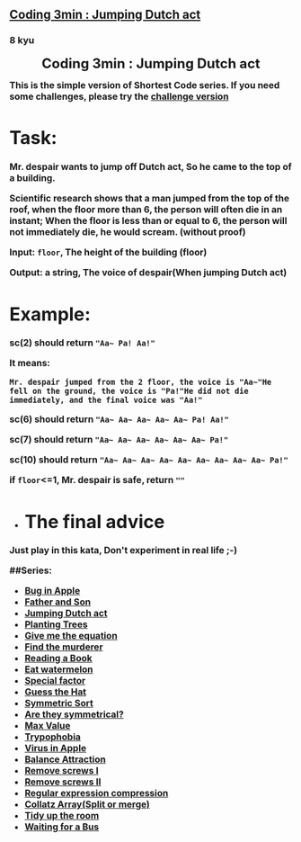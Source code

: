 <h2><a href=https://www.codewars.com/kata/570bcd9715944a2c8e000009/train/javascript target="_blank">Coding 3min : Jumping Dutch act</a></h2><h3>8 kyu</h3><p align="center"><font size="5"><b>Coding 3min : Jumping Dutch act<br><font size="3"></font></b></font></p><p><font size="5"><b><font size="3">This is the simple version of Shortest Code series. If you need some challenges, please try the <a href="http://www.codewars.com/kata/570bbf7b6731d44b36001fde" data-turbolinks="false" target="_blank">challenge version</a></font></b></font></p><font size="5"><b><font size="3"><h1 id="task">Task:</h1><p>Mr. despair wants to jump off Dutch act, So he came to the top of a building.</p><p>Scientific research shows that a man jumped from the top of the roof, when the floor more than 6, the person will often die in an instant; When the floor is less than or equal to 6, the person will not immediately die, he would scream. (without proof)</p><p>Input: <code>floor</code>, The height of the building (floor)</p><p>Output: a string, The voice of despair(When jumping Dutch act)</p><h1 id="example">Example:</h1><p>sc(2)  should return <code>"Aa~ Pa! Aa!"</code></p><p>It means: </p><pre><code>Mr. despair jumped from the 2 floor, the voice is "Aa~"He fell on the ground, the voice is "Pa!"He did not die immediately, and the final voice was "Aa!"</code></pre><p>sc(6)  should return <code>"Aa~ Aa~ Aa~ Aa~ Aa~ Pa! Aa!"</code></p><p>sc(7)  should return <code>"Aa~ Aa~ Aa~ Aa~ Aa~ Aa~ Pa!"</code></p><p>sc(10)  should return <code>"Aa~ Aa~ Aa~ Aa~ Aa~ Aa~ Aa~ Aa~ Aa~ Pa!"</code></p><p>if <code>floor</code>&lt;=1, Mr. despair is safe, return <code>""</code></p><ul><li><h1 id="the-final-advice">The final advice</h1></li></ul><p>Just play in this kata, Don't experiment in real life ;-)</p><p>##Series:</p><ul><li><a href="http://www.codewars.com/kata/56fe97b3cc08ca00e4000dc9" data-turbolinks="false" target="_blank">Bug in Apple</a></li><li><a href="http://www.codewars.com/kata/56fe9a0c11086cd842000008" data-turbolinks="false" target="_blank">Father and Son</a></li><li><a href="http://www.codewars.com/kata/570bcd9715944a2c8e000009" data-turbolinks="false" target="_blank">Jumping Dutch act</a></li><li><a href="http://www.codewars.com/kata/5710443187a36a9cee0005a1" data-turbolinks="false" target="_blank">Planting Trees</a></li><li><a href="http://www.codewars.com/kata/56fe9b65cc08cafbc5000de3" data-turbolinks="false" target="_blank">Give me the equation</a></li><li><a href="http://www.codewars.com/kata/570f3fc5b29c702c5500043e" data-turbolinks="false" target="_blank">Find the murderer</a></li><li><a href="http://www.codewars.com/kata/570ca6a520c69f39dd0016d4" data-turbolinks="false" target="_blank">Reading a Book</a></li><li><a href="http://www.codewars.com/kata/570df12ce6e9282a7d000947" data-turbolinks="false" target="_blank">Eat watermelon</a></li><li><a href="http://www.codewars.com/kata/570e5d0b93214b1a950015b1" data-turbolinks="false" target="_blank">Special factor</a></li><li><a href="http://www.codewars.com/kata/570ef7a834e61306da00035b" data-turbolinks="false" target="_blank">Guess the Hat</a></li><li><a href="http://www.codewars.com/kata/5705aeb041e5befba20010ba" data-turbolinks="false" target="_blank">Symmetric Sort</a></li><li><a href="http://www.codewars.com/kata/5705cc3161944b10fd0004ba" data-turbolinks="false" target="_blank">Are they symmetrical?</a></li><li><a href="http://www.codewars.com/kata/570771871df89cf59b000742" data-turbolinks="false" target="_blank">Max Value</a></li><li><a href="http://www.codewars.com/kata/56fe9ffbc25bf33fff000f7c" data-turbolinks="false" target="_blank">Trypophobia</a></li><li><a href="http://www.codewars.com/kata/5700af83d1acef83fd000048" data-turbolinks="false" target="_blank">Virus in Apple</a></li><li><a href="http://www.codewars.com/kata/57033601e55d30d3e0000633" data-turbolinks="false" target="_blank">Balance Attraction</a></li><li><a href="http://www.codewars.com/kata/5710a50d336aed828100055a" data-turbolinks="false" target="_blank">Remove screws I</a></li><li><a href="http://www.codewars.com/kata/5710a8fd336aed00d9000594" data-turbolinks="false" target="_blank">Remove screws II</a></li><li><a href="http://www.codewars.com/kata/570bae4b0237999e940016e9" data-turbolinks="false" target="_blank">Regular expression compression</a></li><li><a href="http://www.codewars.com/kata/56fe9d579b7bb6b027000001" data-turbolinks="false" target="_blank">Collatz Array(Split or merge)</a></li><li><a href="http://www.codewars.com/kata/5703ace6e55d30d3e0001029" data-turbolinks="false" target="_blank">Tidy up the room</a></li><li><a href="http://www.codewars.com/kata/57070eff924f343280000015" data-turbolinks="false" target="_blank">Waiting for a Bus</a></li></ul></font></b></font>